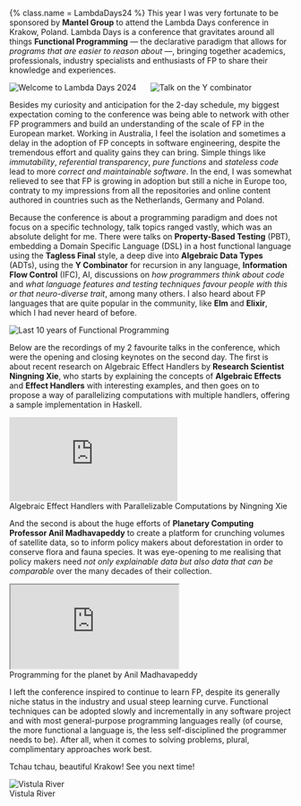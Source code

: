 {%
  class.name = LambdaDays24
%}
This year I was very fortunate to be sponsored by **Mantel Group** to attend the Lambda Days conference in Krakow,
Poland.  Lambda Days is a conference that gravitates around all things **Functional Programming** &mdash; the
declarative paradigm that allows for *programs that are easier to reason about* &mdash;, bringing together academics,
professionals, industry specialists and enthusiasts of FP to share their knowledge and experiences.

<div style="display:flex">
  <div style="flex:1">
    <img src="/img/lambda-days-24-welcome.jpg" alt="Welcome to Lambda Days 2024" />
  </div>
  <div style="flex:1">
    <img src="/img/talk-y-combinator.jpg" alt="Talk on the Y combinator" />
  </div>
</div>

Besides my curiosity and anticipation for the 2-day schedule, my biggest expectation coming to the conference was being
able to network with other FP programmers and build an understanding of the scale of FP in the European market.  Working
in Australia, I feel the isolation and sometimes a delay in the adoption of FP concepts in software engineering, despite
the tremendous effort and quality gains they can bring.  Simple things like *immutability*, *referential transparency*,
*pure functions* and *stateless code* lead to more *correct and maintainable software*.  In the end, I was somewhat
relieved to see that FP is growing in adoption but still a niche in Europe too, contraty to my impressions from all the
repositories and online content authored in countries such as the Netherlands, Germany and Poland.

Because the conference is about a programming paradigm and does not focus on a specific technology, talk topics ranged
vastly, which was an absolute delight for me.  There were talks on **Property-Based Testing** (PBT), embedding a Domain
Specific Language (DSL) in a host functional language using the **Tagless Final** style, a deep dive into **Algebraic
Data Types** (ADTs), using the **Y Combinator** for recursion in any language, **Information Flow Control** (IFC), AI,
discussions on *how programmers think about code* and *what language features and testing techniques favour people with
this or that neuro-diverse trait*, among many others.  I also heard about FP languages that are quite popular in the
community, like **Elm** and **Elixir**, which I had never heard of before.

<div class="aside">
  <img src="/img/last-10-years-of-fp.jpg" alt="Last 10 years of Functional Programming" />
</div>

Below are the recordings of my 2 favourite talks in the conference, which were the opening and closing keynotes on the
second day.  The first is about recent research on Algebraic Effect Handlers by **Research Scientist Ningning Xie**, who
starts by explaining the concepts of **Algebraic Effects** and **Effect Handlers** with interesting examples, and then
goes on to propose a way of parallelizing computations with multiple handlers, offering a sample implementation in
Haskell.

<div class="aside">
  <div class="iframe-container">
    <iframe src="https://www.youtube.com/embed/XCVg_cc9Jo4?si=IIUFLuBJGnWV5QlT" title="YouTube video player" frameborder="0" allow="accelerometer; autoplay; clipboard-write; encrypted-media; gyroscope; picture-in-picture; web-share" referrerpolicy="strict-origin-when-cross-origin"></iframe>
  </div>
  <figcaption>Algebraic Effect Handlers with Parallelizable Computations by Ningning Xie</figcaption>
</div>

And the second is about the huge efforts of **Planetary Computing Professor Anil Madhavapeddy** to create a platform for
crunching volumes of satellite data, so to inform policy makers about deforestation in order to conserve flora and fauna
species.  It was eye-opening to me realising that policy makers need *not only explainable data but also data that can
be comparable* over the many decades of their collection.

<div class="aside">
  <div class="iframe-container">
    <iframe src="https://www.youtube.com/embed/oIvDTM-iF1Y?si=ilIsTPRQAZ6UYfJV" title="Programming for the planet by Anil Madhavapeddy" allow="accelerometer; autoplay; clipboard-write; encrypted-media; gyroscope; picture-in-picture; web-share" referrerpolicy="strict-origin-when-cross-origin"></iframe>
  </div>
  <figcaption>Programming for the planet by Anil Madhavapeddy</figcaption>
</div>

I left the conference inspired to continue to learn FP, despite its generally niche status in the industry and usual
steep learning curve.  Functional techniques can be adopted slowly and incrementally in any software project and with
most general-purpose programming languages really (of course, the more functional a language is, the less
self-disciplined the programmer needs to be).  After all, when it comes to solving problems, plural, complimentary
approaches work best.

Tchau tchau, beautiful Krakow!  See you next time!

<div class="aside">
  <img src="/img/vistula-river.jpg" alt="Vistula River" />
  <figcaption>Vistula River</figcaption>
</div>
